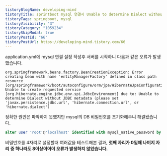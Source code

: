 ```yaml
---
tistoryBlogName: developing-mind
tistoryTitle: sprintboot mysql 연결시 Unable to determine Dialect without JDBC metadata 에러
tistoryTags: springboot, mysql
tistoryVisibility: "3"
tistoryCategory: "1059234"
tistorySkipModal: true
tistoryPostId: "66"
tistoryPostUrl: https://developing-mind.tistory.com/66
---
```

application.yml에 mysql 연결 설정 작성후 서버를 시작하니 다음과 같은 오류가 발생했습니다.
```
org.springframework.beans.factory.BeanCreationException: Error creating bean with name 'entityManagerFactory' defined in class path resource [org/springframework/boot/autoconfigure/orm/jpa/HibernateJpaConfiguration.class]: Unable to create requested service [org.hibernate.engine.jdbc.env.spi.JdbcEnvironment] due to: Unable to determine Dialect without JDBC metadata (please set 'javax.persistence.jdbc.url', 'hibernate.connection.url', or 'hibernate.dialect')
```

정확한 원인은 파악하지 못했지만 mysql의 DB 비밀번호를 초기화해주니 해결됐습니다.
```sql
alter user 'root'@'localhost' identified with mysql_native_password by '1234';
```

비밀번호를 4자리로 설정할때 여러값을 테스트해본 결과,
**첫째 자리가 0일때 나머지 자리 중 하나라도 8이상이어야 오류가 발생하지 않았습니다.**